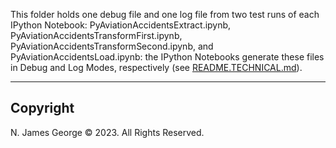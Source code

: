 This folder holds one debug file and one log file from two test runs of each IPython Notebook: PyAviationAccidentsExtract.ipynb, PyAviationAccidentsTransformFirst.ipynb, PyAviationAccidentsTransformSecond.ipynb, and PyAviationAccidentsLoad.ipynb: the IPython Notebooks generate these files in Debug and Log Modes, respectively (see [README.TECHNICAL.md](../README.TECHNICAL.md)).

----

## Copyright

N. James George © 2023. All Rights Reserved.
